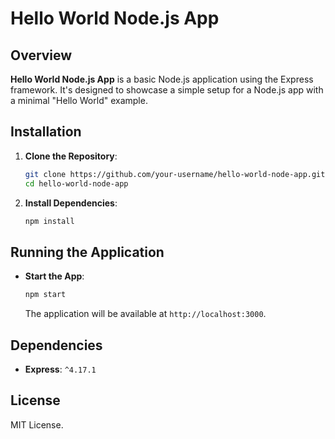 
# Hello World Node.js App

## Overview

**Hello World Node.js App** is a basic Node.js application using the Express framework. It's designed to showcase a simple setup for a Node.js app with a minimal "Hello World" example.

## Installation

1. **Clone the Repository**:
   ```bash
   git clone https://github.com/your-username/hello-world-node-app.git
   cd hello-world-node-app
   ```

2. **Install Dependencies**:
   ```bash
   npm install
   ```

## Running the Application

- **Start the App**:
  ```bash
  npm start
  ```
  The application will be available at `http://localhost:3000`.

## Dependencies

- **Express**: `^4.17.1`

## License

MIT License.

